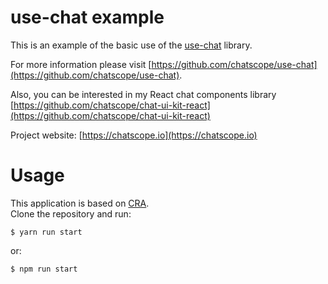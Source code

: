 # use-chat example

This is an example of the basic use of the [use-chat](https://github.com/chatscope/use-chat) library.

For more information please visit [https://github.com/chatscope/use-chat](https://github.com/chatscope/use-chat).

Also, you can be interested in my React chat components library [https://github.com/chatscope/chat-ui-kit-react](https://github.com/chatscope/chat-ui-kit-react)

Project website: [https://chatscope.io](https://chatscope.io)

# Usage
This application is based on [CRA](https://create-react-app.dev/).  
Clone the repository and run:

```console
$ yarn run start
```

or:
```console
$ npm run start
```
